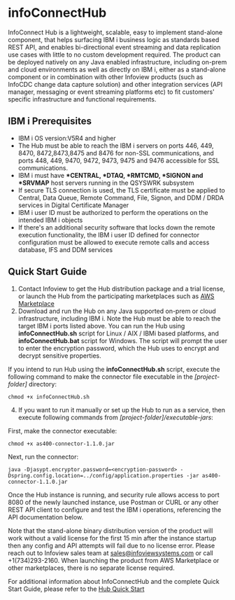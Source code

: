 # infoConnectHub
InfoConnect Hub is a lightweight, scalable, easy to implement stand-alone component, that helps surfacing IBM i business logic as standards based REST API, and enables bi-directional event streaming and data replication use cases with little to no custom development required. The product can be deployed natively on any Java enabled infrastructure, including on-prem and cloud environments as well as directly on IBM i, either as a stand-alone component or in combination with other Infoview products (such as InfoCDC change data capture solution) and other integration services (API manager, messaging or event streaming platforms etc) to fit customers' specific infrastructure and functional requirements.

## IBM i Prerequisites

- IBM i OS version:V5R4 and higher
- The Hub must be able to reach the IBM i servers on ports 446, 449, 8470, 8472,8473,8475 and 8476 for non-SSL communications, and ports 448, 449, 9470, 9472, 9473, 9475 and 9476 accessible for SSL communications.
- IBM i must have **\*CENTRAL, \*DTAQ, \*RMTCMD, \*SIGNON and \*SRVMAP** host servers running in the QSYSWRK subsystem
- If secure TLS connection is used, the TLS certificate must be applied to Central, Data Queue, Remote Command, File, Signon, and DDM / DRDA services in Digital Certificate Manager
- IBM i user ID must be authorized to perform the operations on the intended IBM i objects
- If there&#39;s an additional security software that locks down the remote execution functionality, the IBM i user ID defined for connector configuration must be allowed to execute remote calls and access database, IFS and DDM services

## Quick Start Guide
1. Contact Infoview to get the Hub distribution package and a trial license, or launch the Hub from the participating marketplaces such as [AWS Marketplace](https://aws.amazon.com/marketplace/pp/prodview-lfmxn5q7ijeli)
2. Download and run the Hub on any Java supported on-prem or cloud infrastructure, including IBM i. Note the Hub must be able to reach the target IBM i ports listed above. You can run the Hub using **infoConnectHub.sh** script for Linux / AIX / IBMi based platforms, and **infoConnectHub.bat** script for Windows. The script will prompt the user to enter the encryption password, which the Hub uses to encrypt and decrypt sensitive properties.

If you intend to run Hub using the **infoConnectHub.sh** script, execute the following command to make the connector file executable in the _[project-folder]_ directory:
```console
chmod +x infoConnectHub.sh
```

4. If you want to run it manually or set up the Hub to run as a service, then execute following commands from _[project-folder]/executable-jars_:

First, make the connector executable:
```console
chmod +x as400-connector-1.1.0.jar
```
Next, run the connector:
```console
java -Djasypt.encryptor.password=<encryption-password> -Dspring.config.location=../config/application.properties -jar as400-connector-1.1.0.jar
```

Once the Hub instance is running, and security rule allows access to port 8080 of the newly launched instance, use Postman or CURL or any other REST API client to configure and test the IBM i operations, referencing the API documentation below. 

Note that the stand-alone binary distribution version of the product will work without a valid license for the first 15 min after the instance startup then any config and API attempts will fail due to no license error. Please reach out to Infoview sales team at sales@infoviewsystems.com or call +1(734)293-2160. When launching the product from AWS Marketplace or other marketplaces, there is no separate license required. 

For additional information about InfoConnectHub and the complete Quick Start Guide, please refer to the [Hub Quick Start](https://infoviewsystems.com/docs/Hub/)

